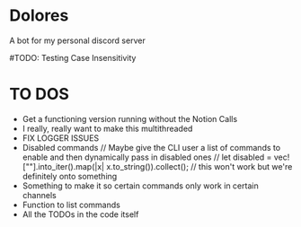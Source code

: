 # Dolores
A bot for my personal discord server

#TODO:
Testing
Case Insensitivity 

# TO DOS
* Get a functioning version running without the Notion Calls 
* I really, really want to make this multithreaded
*  FIX LOGGER ISSUES 
* Disabled commands
    // Maybe give the CLI user a list of commands to enable and then dynamically pass in disabled ones
    // let disabled = vec![""].into_iter().map(|x| x.to_string()).collect();
    // this won't work but we're definitely onto something
* Something to make it so certain commands only work in certain channels
* Function to list commands
* All the TODOs in the code itself 